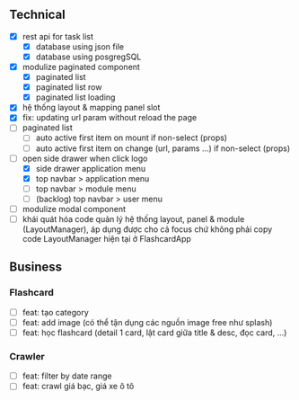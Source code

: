 ## Technical

- [x] rest api for task list
    - [x] database using json file
    - [x] database using posgregSQL
- [x] modulize paginated component
    - [x] paginated list
    - [x] paginated list row
    - [x] paginated list loading
- [x] hệ thống layout & mapping panel slot
- [x] fix: updating url param without reload the page
- [ ] paginated list
    - [ ] auto active first item on mount if non-select (props)
    - [ ] auto active first item on change (url, params ...) if non-select (props)
- [ ] open side drawer when click logo
    - [x] side drawer application menu
    - [x] top navbar > application menu
    - [ ] top navbar > module menu
    - [ ] (backlog) top navbar > user menu
- [ ] modulize modal component
- [ ] khái quát hóa code quản lý hệ thống layout, panel & module (LayoutManager), áp dụng được cho cả focus chứ không phải copy code LayoutManager hiện tại ở FlashcardApp

## Business

### Flashcard

- [ ] feat: tạo category
- [ ] feat: add image (có thể tận dụng các nguồn image free như splash)
- [ ] feat: học flashcard (detail 1 card, lật card giữa title & desc, đọc card, ...)

### Crawler

- [ ] feat: filter by date range
- [ ] feat: crawl giá bạc, giá xe ô tô
